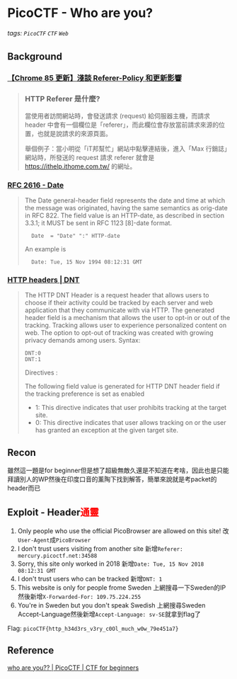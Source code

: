 # PicoCTF - Who are you?
###### tags: `PicoCTF` `CTF` `Web`

## Background
### [【Chrome 85 更新】淺談 Referer-Policy 和更新影響](https://www.maxlist.xyz/2020/08/03/chrome-85-referer-policy/)
> ### HTTP Referer 是什麼?
>
>當使用者訪問網站時，會發送請求 (request) 給伺服器主機，而請求 header 中會有一個欄位是「referer」，而此欄位會存放當前請求來源的位置，也就是說請求的來源頁面。
>
>舉個例子：當小明從「iT邦幫忙」網站中點擊連結後，進入「Max 行銷誌」網站時，所發送的 request 請求 referer 就會是 https://ithelp.ithome.com.tw/ 的網址。

### [RFC 2616 - Date](https://datatracker.ietf.org/doc/html/rfc2616#section-14.18)
> The Date general-header field represents the date and time at which
   the message was originated, having the same semantics as orig-date in
   RFC 822. The field value is an HTTP-date, as described in section
   3.3.1; it MUST be sent in RFC 1123 [8]-date format.
>
>       Date  = "Date" ":" HTTP-date
>
>   An example is
>
>       Date: Tue, 15 Nov 1994 08:12:31 GMT

### [HTTP headers | DNT](https://www.geeksforgeeks.org/http-headers-dnt/)
> The HTTP DNT Header is a request header that allows users to choose if their activity could be tracked by each server and web application that they communicate with via HTTP. The generated header field is a mechanism that allows the user to opt-in or out of the tracking. Tracking allows user to experience personalized content on web. The option to opt-out of tracking was created with growing privacy demands among users.
> Syntax:
>
>     DNT:0
>     DNT:1
> Directives :
>
>
> The following field value is generated for HTTP DNT header field if the tracking preference is set as enabled
>
>   * 1: This directive indicates that user prohibits tracking at the target site.
>   * 0: This directive indicates that user allows tracking on or the user has granted an exception at the given target site.



## Recon
雖然這一題是for beginner但是想了超級無敵久還是不知道在考啥，因此也是只能拜讀別人的WP然後在印度口音的薰陶下找到解答，簡單來說就是考packet的header而已
## Exploit - Header<font color="FF0000">通靈</font>
1. Only people who use the official PicoBrowser are allowed on this site!
改`User-Agent`成`PicoBrowser`
2. I don't trust users visiting from another site
新增`Referer: mercury.picoctf.net:34588`
3. Sorry, this site only worked in 2018
新增`Date: Tue, 15 Nov 2018 08:12:31 GMT`
4. I don't trust users who can be tracked
新增`DNT: 1`
5. This website is only for people frome Sweden
上網搜尋一下Sweden的IP然後新增`X-Forwarded-For: 109.75.224.255`
6. You're in Sweden but you don't speak Swedish
上網搜尋Sweden Accept-Language然後新增`Accept-Language: sv-SE`就拿到flag了

Flag: `picoCTF{http_h34d3rs_v3ry_c0Ol_much_w0w_79e451a7}`
 
## Reference
[who are you?? | PicoCTF | CTF for beginners](https://youtu.be/SkwmVZB5FGI)
